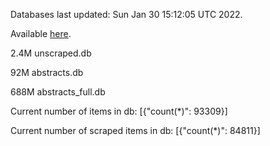 Databases last updated: Sun Jan 30 15:12:05 UTC 2022. 

Available [here](https://github.com/cbeauhilton/ash-db/releases).

2.4M	unscraped.db

92M	abstracts.db

688M	abstracts_full.db

Current number of items in db:
[{"count(*)": 93309}]

Current number of scraped items in db:
[{"count(*)": 84811}]
